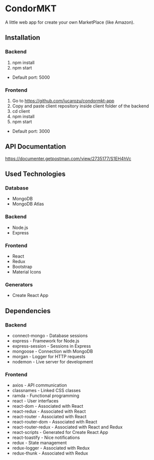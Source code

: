 # CondorMKT
A little web app for create your own MarketPlace (like Amazon).

## Installation

### Backend

1. npm install
2. npm start

* Default port: 5000

### Frontend

1. Go to https://github.com/jucarozu/condormkt-app
2. Copy and paste client repository inside client folder of the backend
3. cd client
4. npm install
5. npm start

* Default port: 3000

## API Documentation

https://documenter.getpostman.com/view/2735177/S1EH4hVc

## Used Technologies

### Database

* MongoDB
* MongoDB Atlas

### Backend

* Node.js
* Express

### Frontend

* React
* Redux
* Bootstrap
* Material Icons

### Generators

* Create React App

## Dependencies

### Backend

* connect-mongo - Database sessions
* express - Framework for Node.js
* express-session - Sessions in Express
* mongoose - Connection with MongoDB
* morgan - Logger for HTTP requests
* nodemon - Live server for development

### Frontend

* axios - API communication
* classnames - Linked CSS classes
* ramda - Functional programming
* react - User interfaces
* react-dom - Associated with React
* react-redux - Associated with React
* react-router - Associated with React
* react-router-dom - Associated with React
* react-router-redux - Associated with React and Redux
* react-scripts - Generated for Create React App
* react-toastify - Nice notifications
* redux - State management
* redux-logger - Associated with Redux
* redux-thunk - Associated with Redux
